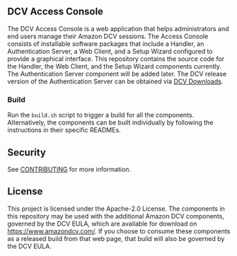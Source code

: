 ## DCV Access Console
The DCV Access Console is a web application that helps administrators and end users manage their Amazon DCV sessions.
The Access Console consists of installable software packages that include a Handler, an Authentication Server, a Web Client, and a Setup Wizard configured to provide a graphical interface.
This repository contains the source code for the Handler, the Web Client, and the Setup Wizard components currently. The Authentication Server component will be added later.
The DCV release version of the Authentication Server can be obtained via [DCV Downloads](https://www.amazondcv.com/#:~:text=Amazon%20DCV%202024.0%20Access%20Console).

### Build
Run the `build.sh` script to trigger a build for all the components. Alternatively, the components can be built individually by following the instructions in their specific READMEs.

## Security
See [CONTRIBUTING](CONTRIBUTING.md#security-issue-notifications) for more information.

## License
This project is licensed under the Apache-2.0 License. The components in this repository may be used with the additional Amazon DCV components, governed by the DCV EULA, which are available for download on https://www.amazondcv.com/.
If you choose to consume these components as a released build from that web page, that build will also be governed by the DCV EULA.